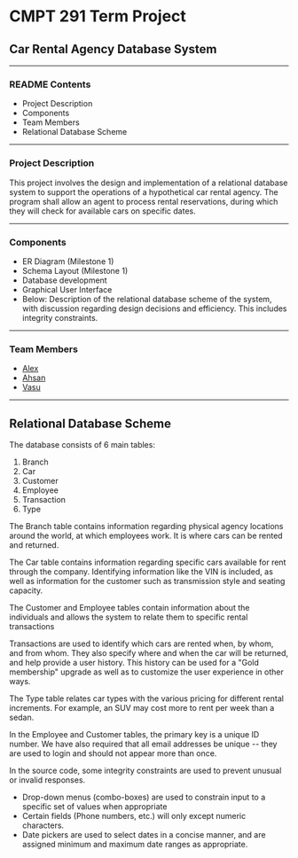 # CMPT 291 Term Project
## Car Rental Agency Database System
- - -
### README Contents
* Project Description
* Components
* Team Members
* Relational Database Scheme
- - -

### Project Description
This project involves the design and implementation of a relational database system to support the operations of a hypothetical car rental agency. The program shall allow an agent to process rental reservations, during which they will check for available cars on specific dates. 
- - -

### Components
* ER Diagram (Milestone 1)
* Schema Layout (Milestone 1)
* Database development
* Graphical User Interface
* Below: Description of the relational database scheme of the system, with discussion regarding design decisions and efficiency. This includes integrity constraints.
- - -

### Team Members
* [Alex](https://github.com/awworthy)
* [Ahsan](https://github.com/ahshassan)
* [Vasu](https://github.com/guptavasu1213)
- - -

## Relational Database Scheme
The database consists of 6 main tables:
1. Branch
2. Car
3. Customer
4. Employee
5. Transaction
6. Type

The Branch table contains information regarding physical agency locations around the world, at which employees work. It is where cars can be rented and returned.

The Car table contains information regarding specific cars available for rent through the company. Identifying information like the VIN is included, as well as information for the customer such as transmission style and seating capacity.

The Customer and Employee tables contain information about the individuals and allows the system to relate them to specific rental transactions

Transactions are used to identify which cars are rented when, by whom, and from whom. They also specify where and when the car will be returned, and help provide a user history. This history can be used for a "Gold membership" upgrade as well as to customize the user experience in other ways.

The Type table relates car types with the various pricing for different rental increments. For example, an SUV may cost more to rent per week than a sedan.

In the Employee and Customer tables, the primary key is a unique ID number. We have also required that all email addresses be unique -- they are used to login and should not appear more than once.

In the source code, some integrity constraints are used to prevent unusual or invalid responses.
* Drop-down menus (combo-boxes) are used to constrain input to a specific set of values when appropriate
* Certain fields (Phone numbers, etc.) will only except numeric characters.
* Date pickers are used to select dates in a concise manner, and are assigned minimum and maximum date ranges as appropriate.